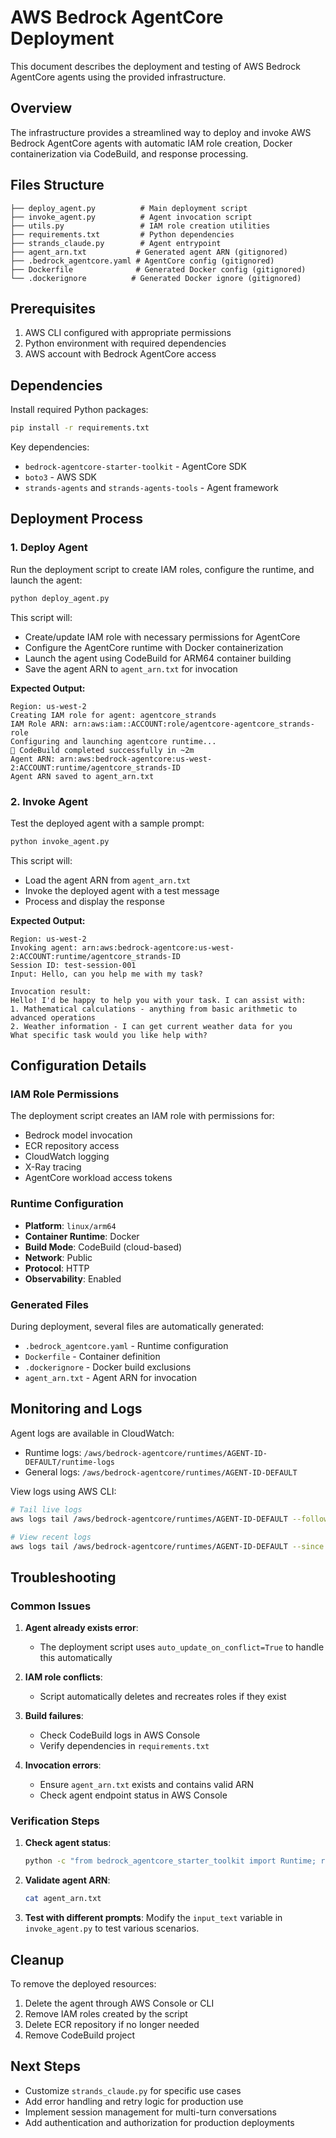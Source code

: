 # AWS Bedrock AgentCore Deployment

This document describes the deployment and testing of AWS Bedrock AgentCore agents using the provided infrastructure.

## Overview

The infrastructure provides a streamlined way to deploy and invoke AWS Bedrock AgentCore agents with automatic IAM role creation, Docker containerization via CodeBuild, and response processing.

## Files Structure

```
├── deploy_agent.py          # Main deployment script
├── invoke_agent.py          # Agent invocation script
├── utils.py                 # IAM role creation utilities
├── requirements.txt         # Python dependencies
├── strands_claude.py        # Agent entrypoint
├── agent_arn.txt           # Generated agent ARN (gitignored)
├── .bedrock_agentcore.yaml # AgentCore config (gitignored)
├── Dockerfile              # Generated Docker config (gitignored)
└── .dockerignore          # Generated Docker ignore (gitignored)
```

## Prerequisites

1. AWS CLI configured with appropriate permissions
2. Python environment with required dependencies
3. AWS account with Bedrock AgentCore access

## Dependencies

Install required Python packages:

```bash
pip install -r requirements.txt
```

Key dependencies:
- `bedrock-agentcore-starter-toolkit` - AgentCore SDK
- `boto3` - AWS SDK
- `strands-agents` and `strands-agents-tools` - Agent framework

## Deployment Process

### 1. Deploy Agent

Run the deployment script to create IAM roles, configure the runtime, and launch the agent:

```bash
python deploy_agent.py
```

This script will:
- Create/update IAM role with necessary permissions for AgentCore
- Configure the AgentCore runtime with Docker containerization
- Launch the agent using CodeBuild for ARM64 container building
- Save the agent ARN to `agent_arn.txt` for invocation

**Expected Output:**
```
Region: us-west-2
Creating IAM role for agent: agentcore_strands
IAM Role ARN: arn:aws:iam::ACCOUNT:role/agentcore-agentcore_strands-role
Configuring and launching agentcore runtime...
🎉 CodeBuild completed successfully in ~2m
Agent ARN: arn:aws:bedrock-agentcore:us-west-2:ACCOUNT:runtime/agentcore_strands-ID
Agent ARN saved to agent_arn.txt
```

### 2. Invoke Agent

Test the deployed agent with a sample prompt:

```bash
python invoke_agent.py
```

This script will:
- Load the agent ARN from `agent_arn.txt`
- Invoke the deployed agent with a test message
- Process and display the response

**Expected Output:**
```
Region: us-west-2
Invoking agent: arn:aws:bedrock-agentcore:us-west-2:ACCOUNT:runtime/agentcore_strands-ID
Session ID: test-session-001
Input: Hello, can you help me with my task?

Invocation result:
Hello! I'd be happy to help you with your task. I can assist with:
1. Mathematical calculations - anything from basic arithmetic to advanced operations
2. Weather information - I can get current weather data for you
What specific task would you like help with?
```

## Configuration Details

### IAM Role Permissions

The deployment script creates an IAM role with permissions for:
- Bedrock model invocation
- ECR repository access
- CloudWatch logging
- X-Ray tracing
- AgentCore workload access tokens

### Runtime Configuration

- **Platform**: `linux/arm64`
- **Container Runtime**: Docker
- **Build Mode**: CodeBuild (cloud-based)
- **Network**: Public
- **Protocol**: HTTP
- **Observability**: Enabled

### Generated Files

During deployment, several files are automatically generated:
- `.bedrock_agentcore.yaml` - Runtime configuration
- `Dockerfile` - Container definition
- `.dockerignore` - Docker build exclusions
- `agent_arn.txt` - Agent ARN for invocation

## Monitoring and Logs

Agent logs are available in CloudWatch:
- Runtime logs: `/aws/bedrock-agentcore/runtimes/AGENT-ID-DEFAULT/runtime-logs`
- General logs: `/aws/bedrock-agentcore/runtimes/AGENT-ID-DEFAULT`

View logs using AWS CLI:
```bash
# Tail live logs
aws logs tail /aws/bedrock-agentcore/runtimes/AGENT-ID-DEFAULT --follow

# View recent logs
aws logs tail /aws/bedrock-agentcore/runtimes/AGENT-ID-DEFAULT --since 1h
```

## Troubleshooting

### Common Issues

1. **Agent already exists error**: 
   - The deployment script uses `auto_update_on_conflict=True` to handle this automatically

2. **IAM role conflicts**:
   - Script automatically deletes and recreates roles if they exist

3. **Build failures**:
   - Check CodeBuild logs in AWS Console
   - Verify dependencies in `requirements.txt`

4. **Invocation errors**:
   - Ensure `agent_arn.txt` exists and contains valid ARN
   - Check agent endpoint status in AWS Console

### Verification Steps

1. **Check agent status**:
   ```bash
   python -c "from bedrock_agentcore_starter_toolkit import Runtime; r = Runtime(); r.load_config(); print(r.status())"
   ```

2. **Validate agent ARN**:
   ```bash
   cat agent_arn.txt
   ```

3. **Test with different prompts**:
   Modify the `input_text` variable in `invoke_agent.py` to test various scenarios.

## Cleanup

To remove the deployed resources:

1. Delete the agent through AWS Console or CLI
2. Remove IAM roles created by the script
3. Delete ECR repository if no longer needed
4. Remove CodeBuild project

## Next Steps

- Customize `strands_claude.py` for specific use cases
- Add error handling and retry logic for production use
- Implement session management for multi-turn conversations
- Add authentication and authorization for production deployments